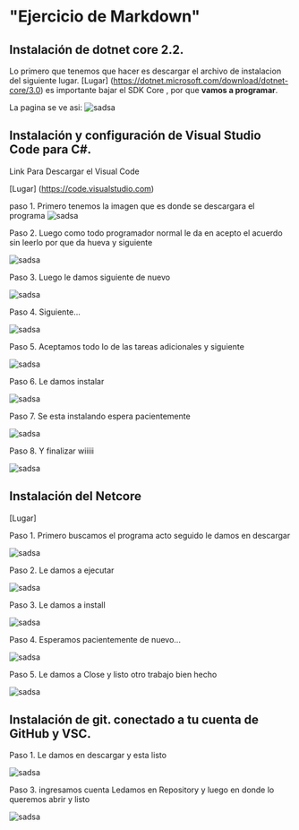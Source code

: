 
# "Ejercicio de Markdown"

## Instalación de dotnet core 2.2.
Lo primero que tenemos que hacer es
descargar el archivo de instalacion del siguiente lugar.
[Lugar] (https://dotnet.microsoft.com/download/dotnet-core/3.0)
es importante bajar el SDK Core , por que **vamos a programar**.

La pagina se ve asi:
![sadsa](./img/1.PNG)

## Instalación y configuración de Visual Studio Code para C#.

Link Para Descargar el Visual Code

[Lugar] (https://code.visualstudio.com)

paso 1. Primero tenemos la imagen que es donde se descargara el programa 
![sadsa](./img/1.11.png)

Paso 2. Luego como todo programador normal le da en acepto el acuerdo sin leerlo por que da hueva y siguiente

![sadsa](./img/2.png)

Paso 3. Luego le damos siguiente de nuevo

![sadsa](./img/3.png)

Paso 4. Siguiente...

![sadsa](./img/4.png)

Paso 5. Aceptamos todo lo de las tareas adicionales y siguiente

![sadsa](./img/5.png)

Paso 6. Le damos instalar

![sadsa](./img/6.png)

Paso 7. Se esta instalando espera pacientemente 

![sadsa](./img/7.png)

Paso 8. Y finalizar wiiiii

![sadsa](./img/8.png)

## Instalación del Netcore

[Lugar]

Paso 1. Primero buscamos el programa acto seguido le damos en descargar 

![sadsa](./img/9.png)

Paso 2. Le damos a ejecutar

![sadsa](./img/10.png)

Paso 3. Le damos a install

![sadsa](./img/11.png)

Paso 4. Esperamos pacientemente de nuevo...

![sadsa](./img/12.png)

Paso 5. Le damos a Close y listo otro trabajo bien hecho

![sadsa](./img/13.png)


## Instalación de git. conectado a tu cuenta de GitHub y VSC.

Paso 1. Le damos en descargar y esta listo

![sadsa](./img/14.png)

Paso 3. ingresamos cuenta 
Ledamos en Repository y luego en donde lo queremos abrir y listo

![sadsa](./img/16.PNG)

